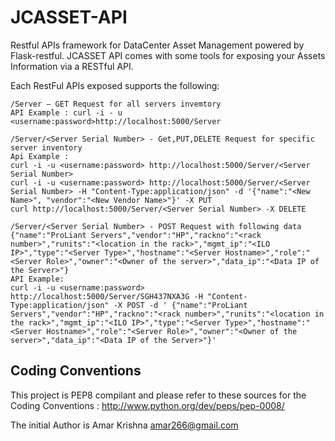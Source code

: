 JCASSET-API
===================

 Restful APIs framework for DataCenter Asset Management powered by Flask-restful.
JCASSET API comes with some tools for exposing your Assets Information
via a RESTful API.

Each RestFul APIs exposed supports the following:

    /Server – GET Request for all servers invemtory
    API Example : curl -i - u <username:password>http://localhost:5000/Server
    
    /Server/<Server Serial Number> - Get,PUT,DELETE Request for specific server inventory
    Api Example : 
    curl -i -u <username:password> http://localhost:5000/Server/<Server Serial Number>
    curl -i -u <username:password> http://localhost:5000/Server/<Server Serial Number> -H "Content-Type:application/json" -d '{"name":"<New Name>", "vendor":"<New Vendor Name>"}' -X PUT
    curl http://localhost:5000/Server/<Server Serial Number> -X DELETE
    
    /Server/<Server Serial Number> - POST Request with following data 
    {"name":"ProLiant Servers","vendor":"HP","rackno":"<rack number>","runits":"<location in the rack>","mgmt_ip":"<ILO IP>","type":"<Server Type>","hostname":"<Server Hostname>","role":"<Server Role>","owner":"<Owner of the server>","data_ip":"<Data IP of the Server>"}
    API Example:
    curl -i -u <username:password> http://localhost:5000/Server/SGH437NXA3G -H "Content-Type:application/json" -X POST -d ' {"name":"ProLiant Servers","vendor":"HP","rackno":"<rack number>","runits":"<location in the rack>","mgmt_ip":"<ILO IP>","type":"<Server Type>","hostname":"<Server Hostname>","role":"<Server Role>","owner":"<Owner of the server>","data_ip":"<Data IP of the Server>"}'
    
    


Coding Conventions
------------------

This project is PEP8 compilant and please refer to these sources for the Coding
Conventions : http://www.python.org/dev/peps/pep-0008/




The initial Author is Amar Krishna <amar266@gmail.com>
